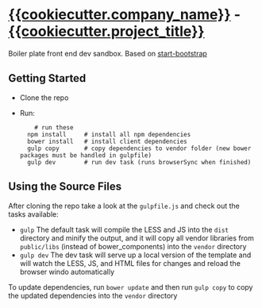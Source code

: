 # [{{cookiecutter.company_name}}]({{cookiecutter.company_home}}) - [{{cookiecutter.project_title}}]({{cookiecutter.project_home}})

Boiler plate front end dev sandbox. Based on [start-bootstrap](https://startbootstrap.com)


## Getting Started

* Clone the repo

* Run:

	```
		# run these     
	  npm install     # install all npm dependencies
	  bower install   # install client dependencies
	  gulp copy       # copy dependencies to vendor folder (new bower packages must be handled in gulpfile)
	  gulp dev        # run dev task (runs browserSync when finished)
	```

## Using the Source Files

After cloning the repo take a look at the `gulpfile.js` and check out the tasks available:
* `gulp` The default task will compile the LESS and JS into the `dist` directory and minify the output, and it will copy all vendor libraries from `public/libs` (instead of bower_components) into the `vendor` directory
* `gulp dev` The dev task will serve up a local version of the template and will watch the LESS, JS, and HTML files for changes and reload the browser windo automatically

To update dependencies, run `bower update` and then run `gulp copy` to copy the updated dependencies into the `vendor` directory

